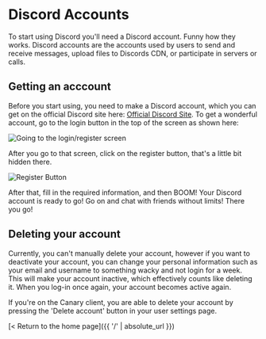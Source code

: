 # Discord Accounts
To start using Discord you'll need a Discord account. Funny how they works. Discord accounts are the accounts used by users to send and receive messages, upload files to Discords CDN, or participate in servers or calls.

## Getting an acccount
Before you start using, you need to make a Discord account, which you can get on the official Discord site here:
[Official Discord Site](https://www.discordapp.com). To get a wonderful account, go to the login button in the top of the
screen as shown here:

![Going to the login/register screen](https://cdn.discordapp.com/attachments/328217116924837889/356439711977439234/image.jpg)

After you go to that screen, click on the register button, that's a little bit hidden there.

![Register Button](https://cdn.discordapp.com/attachments/328217116924837889/356439652678500362/image.jpg)

After that, fill in the required information, and then BOOM! Your Discord account is ready to go! Go on and chat with friends
without limits! There you go!

## Deleting your account
Currently, you can't manually delete your account, however if you want to deactivate your account, you can change your personal information such as your email and username to something wacky and not login for a week.  
This will make your account inactive, which effectively counts like deleting it. When you log-in once again, your account becomes active again.

If you're on the Canary client, you are able to delete your account by pressing the 'Delete account' button in your user settings page.

[< Return to the home page]({{ '/' | absolute_url }})
